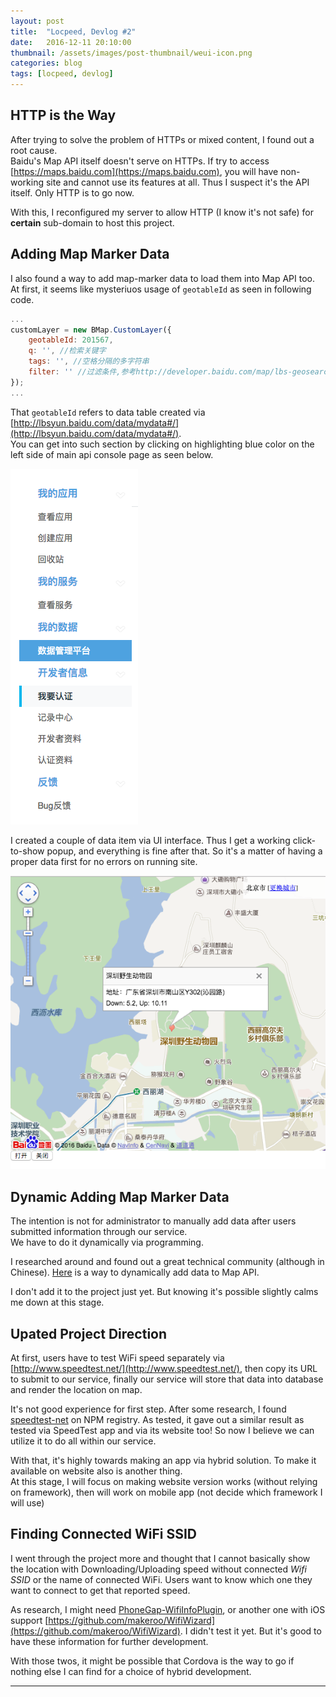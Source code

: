 ```yaml
---
layout: post
title:  "Locpeed, Devlog #2"
date:   2016-12-11 20:10:00
thumbnail: /assets/images/post-thumbnail/weui-icon.png
categories: blog
tags: [locpeed, devlog]
---
```


## HTTP is the Way

After trying to solve the problem of HTTPs or mixed content, I found out a root cause.  
Baidu's Map API itself doesn't serve on HTTPs. If try to access [https://maps.baidu.com](https://maps.baidu.com), you will have non-working site and cannot use its features at all. Thus I suspect it's the API itself. Only HTTP is to go now.

With this, I reconfigured my server to allow HTTP (I know it's not safe) for **certain** sub-domain to host this project.

## Adding Map Marker Data

I also found a way to add map-marker data to load them into Map API too.  
At first, it seems like mysteriuos usage of `geotableId` as seen in following code.

```javascript
...
customLayer = new BMap.CustomLayer({
	geotableId: 201567,
	q: '', //检索关键字
	tags: '', //空格分隔的多字符串
	filter: '' //过滤条件,参考http://developer.baidu.com/map/lbs-geosearch.htm#.search.nearby
});
...
```

That `geotableId` refers to data table created via [http://lbsyun.baidu.com/data/mydata#/](http://lbsyun.baidu.com/data/mydata#/).  
You can get into such section by clicking on highlighting blue color on the left side of main api console page as seen below.

![Section to access data creation](/assets/images/locpeed/data-creation-section-access.png)

I created a couple of data item via UI interface. Thus I get a working click-to-show popup, and everything is fine after that. So it's a matter of having a proper data first for no errors on running site.

![Result from data creation](/assets/images/locpeed/result-from-data-creation.png)

## Dynamic Adding Map Marker Data

The intention is not for administrator to manually add data after users submitted information through our service.  
We have to do it dynamically via programming.

I researched around and found out a great technical community (although in Chinese). [Here](http://blog.csdn.net/sd0902/article/details/8478427) is a way to dynamically add data to Map API.

I don't add it to the project just yet. But knowing it's possible slightly calms me down at this stage.

## Upated Project Direction

At first, users have to test WiFi speed separately via [http://www.speedtest.net/](http://www.speedtest.net/), then copy its URL to submit to our service, finally our service will store that data into database and render the location on map.

It's not good experience for first step. After some research, I found [speedtest-net](https://www.npmjs.com/package/speedtest-net) on NPM registry. As tested, it gave out a similar result as tested via SpeedTest app and via its website too! So now I believe we can utilize it to do all within our service.

With that, it's highly towards making an app via hybrid solution. To make it available on website also is another thing.  
At this stage, I will focus on making website version works (without relying on framework), then will work on mobile app (not decide which framework I will use)

## Finding Connected WiFi SSID

I went through the project more and thought that I cannot basically show the location with Downloading/Uploading speed without connected _Wifi SSID_ or the name of connected WiFi. Users want to know which one they want to connect to get that reported speed.

As research, I might need [PhoneGap-WifiInfoPlugin](https://github.com/HondaDai/PhoneGap-WifiInfoPlugin), or another one with iOS support [https://github.com/makeroo/WifiWizard](https://github.com/makeroo/WifiWizard). I didn't test it yet. But it's good to have these information for further development.

With those twos, it might be possible that Cordova is the way to go if nothing else I can find for a choice of hybrid development.
___